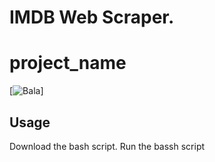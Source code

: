 # IMDB Web Scraper.

# project_name

[![Bala](https://github.com/Balagurunadhaswamy)]

## Usage

Download the bash script.
Run the bassh script
